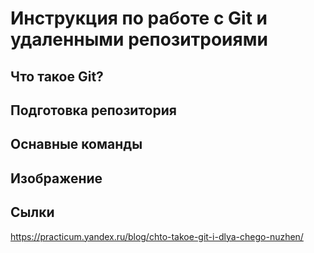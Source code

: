 # Инструкция по работе с Git  и удаленными репозитроиями

## Что такое Git?

## Подготовка репозитория

## Оснавные команды

## Изображение

## Сылки

https://practicum.yandex.ru/blog/chto-takoe-git-i-dlya-chego-nuzhen/
